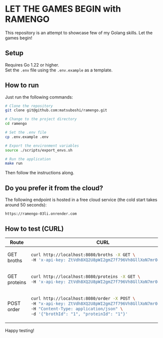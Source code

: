 # LET THE GAMES BEGIN with RAMENGO

This repository is an attempt to showcase few of my Golang skills. Let the games begin!

## Setup

Requires Go 1.22 or higher.<br>
Set the `.env` file using the `.env.example` as a template.<br>

## How to run

Just run the following commands:

```bash
# Clone the repository
git clone git@github.com:matsuboshi/ramengo.git

# Change to the project directory
cd ramengo

# Set the .env file
cp .env.example .env

# Export the environment variables
source ./scripts/export_envs.sh

# Run the application
make run
```

Then follow the instructions along. <br>

## Do you prefer it from the cloud?

The following endpoint is hosted in a free cloud service (the cold start takes around 50 seconds):

    https://ramengo-03li.onrender.com

## How to test (CURL)

<table>
<thead><tr><th>Route</th><th>CURL</th></tr></thead>
<tbody>
<tr><td>GET broths</td><td>

```bash
curl http://localhost:8080/broths -X GET \
-H 'x-api-key: ZtVdh8XQ2U8pWI2gmZ7f796Vh8GllXoN7mr0djNf'
```

</td></tr>
<tr><td>GET proteins</td><td>

```bash
curl http://localhost:8080/proteins -X GET \
-H 'x-api-key: ZtVdh8XQ2U8pWI2gmZ7f796Vh8GllXoN7mr0djNf'
```

</td></tr>
<tr><td>POST order</td><td>

```bash
curl http://localhost:8080/order -X POST \
-H "x-api-key: ZtVdh8XQ2U8pWI2gmZ7f796Vh8GllXoN7mr0djNf" \
-H "Content-Type: application/json" \
-d '{"brothId": "1", "proteinId": "1"}'
```

</td></tr>
</tbody>
</table>

Happy testing!
